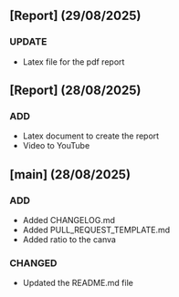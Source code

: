 ## [Report] (29/08/2025)

### UPDATE
- Latex file for the pdf report

## [Report] (28/08/2025)

### ADD
- Latex document to create the report
- Video to YouTube

## [main] (28/08/2025)

### ADD
- Added CHANGELOG.md
- Added PULL_REQUEST_TEMPLATE.md
- Added ratio to the canva

### CHANGED
- Updated the README.md file
